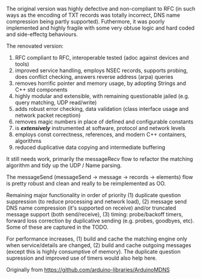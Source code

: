 
The original version was highly defective and non-compliant to RFC (in such ways as the encoding of TXT records was totally incorrect, DNS name compression being partly supported). Futhermore, it was poorly implemented and highly fragile with some very obtuse logic and hard coded and side-effectg behaviours.

The renovated version:

1. RFC compliant to RFC, interoperable tested (adoc against devices and tools)
2. improved service handling, employs NSEC records, supports probing, does conflict checking, answers reverse address (arpa) queries
3. removes horrific pointer and memory usage, by adopting Strings and C++ std components
4. highly modular and extensible, with remaining questionable jailed (e.g. query matching, UDP read/write)
5. adds robust error checking, data validation (class interface usage and network packet reception)
6. removes magic numbers in place of defined and configurable constants
7. is ***extensively*** instrumented at software, protocol and network levels
8. employs const correctness, references, and modern C++ containers, algorithms
9. reduced duplicative data copying and intermediate buffering

It still needs work, primarily the messageRecv flow to refactor the matching algorithm and tidy up the UDP / Name parsing.

The messageSend (messageSend -> message -> records -> elements) flow is pretty robust and clean and really to be reimplemented as OO.

Remaining major functionality in order of priority (1) duplicate question suppression (to reduce processing and network load), (2) message send DNS name compression (it's supported on receive) and/or truncated message support (both send/receive), (3) timing: probe/backoff timers, forward loss correction by duplicative sending (e.g. probes, goodbyes, etc). Some of these are captured in the TODO.

For performance increases, (1) build and cache the matching engine only when service/details are changed, (2) build and cache outgoing messages (except this is highly consumptive of memory). The duplicate question supression and improved use of timers would also help here.

Originally from https://github.com/arduino-libraries/ArduinoMDNS


